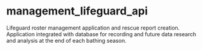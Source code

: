 # management_lifeguard_api
Lifeguard roster management application and rescue report creation. Application integrated with database for recording and future data research and analysis at the end of each bathing season.
